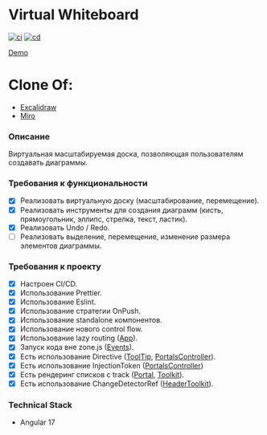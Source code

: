 # Virtual Whiteboard

[![ci](https://github.com/enspour/virtual-whiteboard/actions/workflows/ci.yml/badge.svg)](https://github.com/enspour/virtual-whiteboard/actions/workflows/ci.yml)
[![cd](https://github.com/enspour/virtual-whiteboard/actions/workflows/cd.yml/badge.svg)](https://github.com/enspour/virtual-whiteboard/actions/workflows/cd.yml)

[Demo](https://enspour.github.io/virtual-whiteboard/workspace/online)

# Clone Of:

- [Excalidraw](https://excalidraw.com/)
- [Miro](https://miro.com/)

### Описание

Виртуальная масштабируемая доска, позволяющая пользователям создавать диаграммы.

### Требования к функциональности

- [x] Реализовать виртуальную доску (масштабирование, перемещение).
- [x] Реализовать инструменты для создания диаграмм (кисть, прямоугольник, эллипс, стрелка, текст, ластик).
- [x] Реализовать Undo / Redo.
- [ ] Реализовать выделение, перемещение, изменение размера элементов диаграммы.

### Требования к проекту

- [x] Настроен CI/CD.
- [x] Использование Prettier.
- [x] Использование Eslint.
- [x] Использование стратегии OnPush.
- [x] Использование standalone компонентов.
- [x] Использование нового control flow.
- [x] Использование lazy routing ([App](./src/app/app.routes.ts)).
- [x] Запуск кода вне zone.js ([Events](./src/modules/workspace/services/events.service.ts)).
- [x] Есть использование Directive ([ToolTip](./src/shared/components/ui/tooltip/tooltip.directive.ts), [PortalsController](./src/shared/components/utils/portals/directives/portals-controller.directive.ts)).
- [x] Есть использование InjectionToken ([PortalsController](./src/shared/components/utils/portals/directives/portals-controller.directive.ts))
- [x] Есть рендеринг списков с track ([Portal](./src/shared/components/utils//portals/components/portal-host/portal-host.component.html), [Toolkit](./src/modules/workspace/components/ui/header-toolkit/header-toolkit.component.html)).
- [x] Есть использование ChangeDetectorRef ([HeaderToolkit](./src/modules/workspace/components/ui/header-toolkit/header-toolkit.component.ts)).

### Technical Stack

- Angular 17
